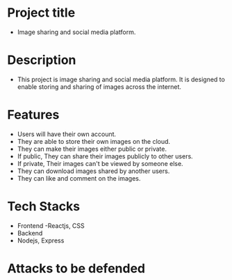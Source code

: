 # Project title

- Image sharing and social media platform.

# Description

- This project is image sharing and social media platform. 
  It is designed to enable storing and sharing of images across the internet.

# Features
- Users will have their own account.
- They are able to store their own images
  on the cloud.
- They can make their images either public or private.
- If public, They can share their images publicly to other users.
- If private, Their images can't be viewed by someone else.
- They can download images shared by another users.
- They can like and comment on the images.

# Tech Stacks
- Frontend
 -Reactjs, CSS
- Backend
 - Nodejs, Express
  
# Attacks to be defended
